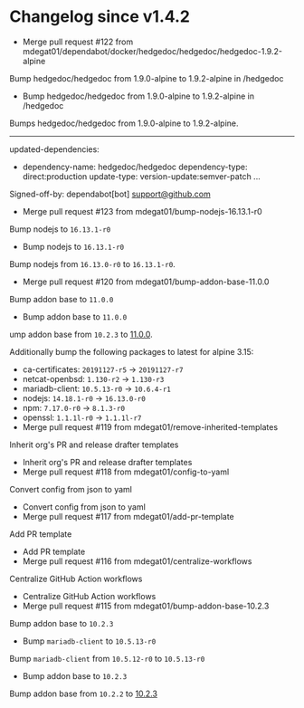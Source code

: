 # Changelog since v1.4.2
- Merge pull request #122 from mdegat01/dependabot/docker/hedgedoc/hedgedoc/hedgedoc-1.9.2-alpine

Bump hedgedoc/hedgedoc from 1.9.0-alpine to 1.9.2-alpine in /hedgedoc 
- Bump hedgedoc/hedgedoc from 1.9.0-alpine to 1.9.2-alpine in /hedgedoc

Bumps hedgedoc/hedgedoc from 1.9.0-alpine to 1.9.2-alpine.

---
updated-dependencies:
- dependency-name: hedgedoc/hedgedoc
  dependency-type: direct:production
  update-type: version-update:semver-patch
...

Signed-off-by: dependabot[bot] <support@github.com> 
- Merge pull request #123 from mdegat01/bump-nodejs-16.13.1-r0

Bump nodejs to `16.13.1-r0` 
- Bump nodejs to `16.13.1-r0`

Bump nodejs from `16.13.0-r0` to `16.13.1-r0`. 
- Merge pull request #120 from mdegat01/bump-addon-base-11.0.0

Bump addon base to `11.0.0` 
- Bump addon base to `11.0.0`

ump addon base from `10.2.3` to [11.0.0](https://github.com/hassio-addons/addon-base/releases/tag/v11.0.0).

Additionally bump the following packages to latest for alpine 3.15:

- ca-certificates: `20191127-r5` -> `20191127-r7`
- netcat-openbsd: `1.130-r2` -> `1.130-r3`
- mariadb-client: `10.5.13-r0` -> `10.6.4-r1`
- nodejs: `14.18.1-r0` -> `16.13.0-r0`
- npm: `7.17.0-r0` -> `8.1.3-r0`
- openssl: `1.1.1l-r0` -> `1.1.1l-r7` 
- Merge pull request #119 from mdegat01/remove-inherited-templates

Inherit org's PR and release drafter templates 
- Inherit org's PR and release drafter templates 
- Merge pull request #118 from mdegat01/config-to-yaml

Convert config from json to yaml 
- Convert config from json to yaml 
- Merge pull request #117 from mdegat01/add-pr-template

Add PR template 
- Add PR template 
- Merge pull request #116 from mdegat01/centralize-workflows

Centralize GitHub Action workflows 
- Centralize GitHub Action workflows 
- Merge pull request #115 from mdegat01/bump-addon-base-10.2.3

Bump addon base to `10.2.3` 
- Bump `mariadb-client` to `10.5.13-r0`

Bump `mariadb-client` from `10.5.12-r0` to `10.5.13-r0` 
- Bump addon base to `10.2.3`

Bump addon base from `10.2.2` to [10.2.3](https://github.com/hassio-addons/addon-base/releases/tag/v10.2.3) 
